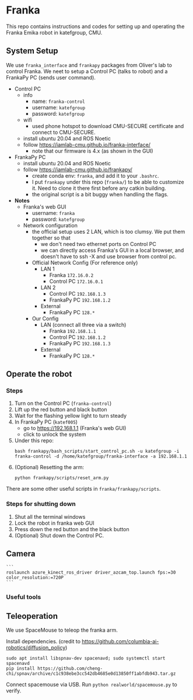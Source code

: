 
# Franka
This repo contains instructions and codes for setting up and operating the Franka Emika robot in katefgroup, CMU.

## System Setup
We use `franka_interface` and `frankapy` packages from Oliver's lab to control Franka. We neet to setup a Control PC (talks to robot) and a FrankaPy PC (sends user command).
- Control PC
    - info
        - name: `franka-control`
        - username: `katefgroup`
        - password: `katefgroup`
    - wifi
        - used phone hotspot to download CMU-SECURE certificate and connect to CMU-SECURE.
    - install ubuntu 20.04 and ROS Noetic
    - follow https://iamlab-cmu.github.io/franka-interface/
        - note that our firmware is 4.x (as shown in the GUI)
- FrankaPy PC
    - install ubuntu 20.04 and ROS Noetic
    - follow https://iamlab-cmu.github.io/frankapy/
        - create conda env: `franka`, and add it to your `.bashrc`.
        - I put `frankapy` under this repo (`franka/`) to be able to customize it. Need to clone it there first before any catkin building.
        - the original script is a bit buggy when handling the flags.
- **Notes**
    - Franka's web GUI
        - username: `franka`
        - password: `katefgroup`
    - Network configuration
        - the official setup uses 2 LAN, which is too clumsy. We put them together so that
            - we don't need two ethernet ports on Control PC
            - we can directly access Franka's GUI in a local browser, and doesn't have to ssh -X and use browser from control pc.
        - Official Network Config (For reference only)
            - LAN 1
                - Franka `172.16.0.2`
                - Control PC `172.16.0.1`
            - LAN 2
                - Control PC `192.168.1.3`
                - FrankaPy PC `192.168.1.2`
            - External
                - FrankaPy PC `128.*`
        - Our Config
            - LAN (connect all three via a switch)
                - Franka `192.168.1.1`
                - Control PC `192.168.1.2`
                - FrankaPy PC `192.168.1.3`
            - External
                - FrankaPy PC `128.*`

## Operate the robot
### Steps
1. Turn on the Control PC (`franka-control`)
2. Lift up the red button and black button
3. Wait for the flashing yellow light to turn steady
3. In FrankaPy PC (`katef005`)
    - go to https://192.168.1.1 (Franka's web GUI)
    - click to unlock the system
4. Under this repo:
    ```
    bash frankapy/bash_scripts/start_control_pc.sh -u katefgroup -i franka-control -d /home/katefgroup/franka-interface -a 192.168.1.1 
    ```
5. (Optional) Resetting the arm:
    ```
    python frankapy/scripts/reset_arm.py
    ```
There are some other useful scripts in `franka/frankapy/scripts`.


### Steps for shutting down
1. Shut all the terminal windows
2. Lock the robot in franka web GUI
3. Press down the red button and the black button
4. (Optional) Shut down the Control PC.

## Camera
    ```
    roslaunch azure_kinect_ros_driver driver_azcam_top.launch fps:=30 color_resolution:=720P
    ```
### Useful tools

## Teleoperation
We use SpaceMouse to teleop the franka arm.

Install dependencies. (credit to https://github.com/columbia-ai-robotics/diffusion_policy)
```
sudo apt install libspnav-dev spacenavd; sudo systemctl start spacenavd
pip install https://github.com/cheng-chi/spnav/archive/c1c938ebe3cc542db4685e0d13850ff1abfdb943.tar.gz
```
Connect spacemouse via USB.
Run `python realworld/spacemouse.py` to verify.
